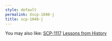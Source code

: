 ```yaml
---
style: default
permalink: Xscp-1040-j
title: scp-1040-j
---
```

You may also like:
[SCP-1117](http://scp-wiki.net/scp-1117)
[Lessons from History](http://scp-wiki.net/lessons-from-history)
